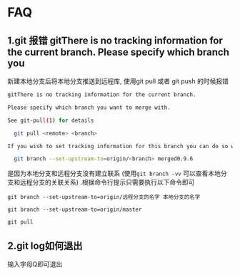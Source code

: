 # FAQ

## 1.git 报错 gitThere is no tracking information for the current branch. Please specify which branch you

新建本地分支后将本地分支推送到远程库, 使用git pull 或者 git push 的时候报错

```bash
gitThere is no tracking information for the current branch.

Please specify which branch you want to merge with.

See git-pull(1) for details

  git pull <remote> <branch>

If you wish to set tracking information for this branch you can do so with:

  git branch --set-upstream-to=origin/<branch> merged0.9.6
```

是因为本地分支和远程分支没有建立联系  (使用`git branch -vv`  可以查看本地分支和远程分支的关联关系)  .根据命令行提示只需要执行以下命令即可

`git branch --set-upstream-to=origin/远程分支的名字 本地分支的名字`  

`git branch --set-upstream-to=origin/master`

`git pull`

## 2.git log如何退出

输入字母Q即可退出